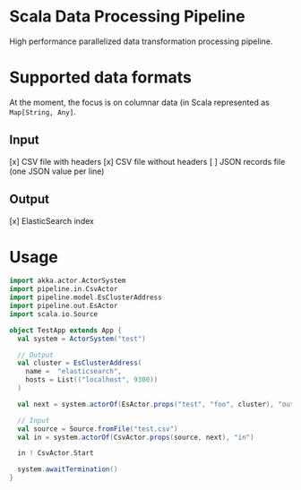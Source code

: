 # Scala Data Processing Pipeline

High performance parallelized data transformation processing pipeline.

# Supported data formats

At the moment, the focus is on columnar data (in Scala represented as `Map[String, Any]`.

## Input

[x] CSV file with headers
[x] CSV file without headers
[ ] JSON records file (one JSON value per line)

## Output

[x] ElasticSearch index

# Usage

```scala
import akka.actor.ActorSystem
import pipeline.in.CsvActor
import pipeline.model.EsClusterAddress
import pipeline.out.EsActor
import scala.io.Source

object TestApp extends App {
  val system = ActorSystem("test")

  // Output
  val cluster = EsClusterAddress(
    name =  "elasticsearch",
    hosts = List(("localhost", 9300))
  )

  val next = system.actorOf(EsActor.props("test", "foo", cluster), "out")

  // Input
  val source = Source.fromFile("test.csv")
  val in = system.actorOf(CsvActor.props(source, next), "in")

  in ! CsvActor.Start

  system.awaitTermination()
}
```
